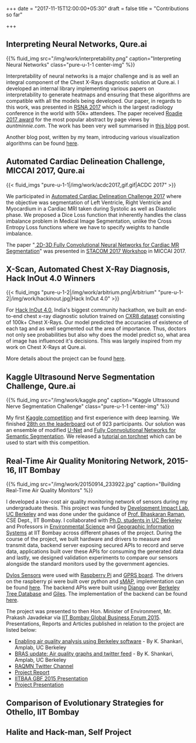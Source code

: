 +++
date = "2017-11-15T12:00:00+05:30"
draft = false
title = "Contributions so far"

+++

## Interpreting Neural Networks, Qure.ai

{{% fluid_img src="/img/work/interpretability.png" caption="Interpreting Neural Networks" class="pure-u-1-1 center-img" %}}

Interpretability of neural networks is a major challenge and is as well an integral component of the Chest X-Rays diagnostic solution at Qure.ai. I developed an internal library implementing various papers on interpretability to generate heatmaps and ensuring that these algorithms are compatible with all the models being developed. Our paper, in regards to this work, was presented in [RSNA 2017](https://rsna2017.rsna.org/) which is the largest radiology conference in the world with 50k+ attendees. The paper received [Roadie 2017 award](http://www.auntminnie.com/index.aspx?sec=road&sub=aic_2017&pag=dis&itemId=118767) for the most popular abstract by page views by *auntminnie.com*. The work has been very well summarised in [this blog](http://www.auntminnie.com/index.aspx?sec=sup&sub=aic&pag=dis&ItemID=119347#_=_) post.

Another blog post, written by my team, introducing various visualization algorithms can be found [here](http://blog.qure.ai/notes/visualizing_deep_learning).

## Automated Cardiac Delineation Challenge, MICCAI 2017, Qure.ai

{{< fluid_imgs "pure-u-1-1|/img/work/acdc2017_gif.gif|ACDC 2017" >}}

We participated in [Automated Cardiac Delineation Challenge 2017](https://www.creatis.insa-lyon.fr/Challenge/acdc/) where the objective was segmentation of Left Ventricle, Right Ventricle and Myocardium in a Cardiac MRI taken during Systolic as well as Diastolic phase. We proposed a Dice Loss function that inherently handles the class imbalance problem in Medical Image Segmentation, unlike the Cross Entropy Loss functions where we have to specify weights to handle imbalance.

The paper "[ 2D-3D Fully Convolutional Neural Networks for Cardiac MR Segmentation](https://arxiv.org/abs/1707.09813)" was presented in [STACOM 2017 Workshop](http://stacom2017.cardiacatlas.org/) in MICCAI 2017.

## X-Scan, Automated Chest X-Ray Diagnosis, Hack InOut 4.0 Winners

{{< fluid_imgs "pure-u-1-2|/img/work/arbitrium.png|Arbitrium" "pure-u-1-2|/img/work/hackinout.jpg|Hack InOut 4.0" >}}

For [Hack InOut 4.0](https://hackinout.co/), India's biggest community hackathon, we built an end-to-end chest x-ray diagnostic solution trained on [CXR8 dataset](https://nihcc.app.box.com/v/ChestXray-NIHCC) consisting of 100k+ Chest X-Rays. Our model predicted the accuracies of existence of each tag and as well segmented out the area of importance. Thus, doctors not only see probabilities but also why does the model predict so, what area of image has influenced it's decisions. This was largely inspired from my work on Chest X-Rays at Qure.ai.

More details about the project can be found [here](https://devpost.com/software/xscan).

## Kaggle Ultrasound Nerve Segmentation Challenge, Qure.ai

{{% fluid_img src="/img/work/kaggle.png" caption="Kaggle Ultrasound Nerve Segmentation Challenge" class="pure-u-1-1 center-img" %}}

My first [Kaggle competition](https://www.kaggle.com/competitions) and first experience with deep learning. We finished [28th on the leaderboard](https://www.kaggle.com/c/ultrasound-nerve-segmentation/leaderboard) out of 923 participants. Our solution was an ensemble of modified [U-Net](https://arxiv.org/abs/1505.04597) and [Fully Connvolutional Networks for Semantic Segmentation](https://arxiv.org/abs/1605.06211). We released a [tutorial on torchnet](http://blog.qure.ai/notes/ultrasound-nerve-segmentation-using-torchnet) which can be used to start with this competition.


## Real-Time Air Quality Monitoring Network, 2015-16, IIT Bombay

{{% fluid_img src="/img/work/20150914_233922.jpg" caption="Building Real-Time Air Quality Monitors" %}}

I developed a low-cost air quality monitoring network of sensors during my undergraduate thesis. This project was funded by [Development Impact Lab, UC Berkeley](http://dil.berkeley.edu/technology-portfolio/dil-explore/) and was done under the guidance of [Prof. Bhaskaran Raman](http://www.cse.iitb.ac.in/silmaril/br/doku.php), CSE Dept., IIT Bombay. I collaborated with [Ph.D. students in UC Berkeley](http://bets.cs.berkeley.edu/) and Professors in [Environmental Science](http://www.cese.iitb.ac.in/people/facinfo.php?id=vsethi) and [Geographic Information Systems](https://www.linkedin.com/in/jitendra-shah-07b2094/) at IIT Bombay across different phases of the project. During the course of the project, we built hardware and drivers to measure and transmit data, backend server exposing secured APIs to record and serve data, applications built over these APIs for consuming the generated data and lastly, we designed validation experiments to compare our sensors alongside the standard monitors used by the government agencies.

[Dylos Sensors](http://www.dylosproducts.com/ornodcproair.html) were used with [Raspberry Pi](https://www.raspberrypi.org/products/raspberry-pi-1-model-b/) and [GPRS board](http://www.rhydolabz.com/wireless-gsm-gprs-c-130_185/sim-900-gsmgprs-module-p-969.html). The drivers on the raspberry pi were built over python and [sMAP](https://github.com/SoftwareDefinedBuildings/smap), implementation can be found [here](https://github.com/dhruti96shah/AirQualityMonitoring). The backend APIs were built using [Django](https://www.djangoproject.com/) over [Berkeley Tree Database](https://github.com/BTrDB) and [Giles](https://github.com/gtfierro/giles2). The implementation of the backend can be found [here](https://github.com/shankari/Real-Time-Air-Quality-Sensoring-Network).

The project was presented to then Hon. Minister of Environment, Mr. Prakash Javadekar via [IIT Bombay Global Business Forum 2015](http://iitbaa-gbf.com/). Presentations, Reports and Articles published in relation to the project are listed below:

- [Enabling air quality analysis using Berkeley software](https://amplab.cs.berkeley.edu/enabling-air-quality-analysis-using-berkeley-software/) - By K. Shankari, Amplab, UC Berkeley
- [BRAS update: Air quality graphs and twitter feed](https://amplab.cs.berkeley.edu/bras-update-air-quality-graphs-and-twitter-feed/) - By K. Shankari, Amplab, UC Berkeley
- [RAQMN Twitter Channel](https://twitter.com/raqmniitb)
- [Project Report](https://drive.google.com/open?id=0BwIYmc6VHuwhOEo1UDNPQnpNd1V6b0RZUGRFZlVxNERScmZF)
- [IITBAA GBF 2015 Presentation](https://drive.google.com/open?id=1zSG9ACQcN4D22vZkyvSwRhY164-5ST1xqobdeEiR2xY)
- [Project Presentation](https://drive.google.com/open?id=1PXKFrf1XnFhm0Qxv92xDreDl6p8PyXAMN4vsAkWURi4)


## Comparison of Evolutionary Strategies for Othello, IIT Bombay

## Halite and Hack-man, Self Project
